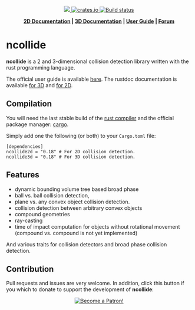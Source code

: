 <p align="center">
    <a href="https://discord.gg/vt9DJSW">
        <img src="https://img.shields.io/discord/507548572338880513.svg?logo=discord&colorB=7289DA">
    </a>
    <a href="https://crates.io/crates/ncollide">
         <img src="http://meritbadge.herokuapp.com/ncollide?style=flat-square" alt="crates.io">
    </a>
    <a href="https://travis-ci.org/rustsim/ncollide">
        <img src="https://travis-ci.org/rustsim/ncollide.svg?branch=master" alt="Build status">
    </a>
</p>
<p align = "center">
    <strong>
        <a href="http://ncollide.org/rustdoc/ncollide2d">2D Documentation</a> | <a href="http://ncollide.org/rustdoc/ncollide3d">3D Documentation</a> | <a href="http://ncollide.org">User Guide</a> | <a href="https://discourse.nphysics.org">Forum</a>
    </strong>
</p>

ncollide
========

**ncollide** is a 2 and 3-dimensional collision detection library written with
the rust programming language.

The official user guide is available [here](http://ncollide.org).
The rustdoc documentation is available [for 3D](http://ncollide.org/rustdoc/ncollide3d) and [for 2D](http://ncollide.org/rustdoc/ncollide2d).

## Compilation
You will need the last stable build of the [rust compiler](http://www.rust-lang.org)
and the official package manager: [cargo](https://github.com/rust-lang/cargo).

Simply add one the following (or both) to your `Cargo.toml` file:

```
[dependencies]
ncollide2d = "0.18" # For 2D collision detection.
ncollide3d = "0.18" # For 3D collision detection.
```


## Features
- dynamic bounding volume tree based broad phase
- ball vs. ball collision detection,
- plane vs. any convex object collision detection.
- collision detection between arbitrary convex objects
- compound geometries
- ray-casting
- time of impact computation  for objects without rotational movement (compound vs. compound is not
  yet implemented)

And various traits for collision detectors and broad phase collision detection.

## Contribution
Pull requests and issues are very welcome. In addition, click this button if you which to donate to support the development of <b>ncollide</b>:

<p align = "center">
    <a href="https://www.patreon.com/bePatron?u=7111380" ><img src="https://c5.patreon.com/external/logo/become_a_patron_button.png" alt="Become a Patron!" /></a>
</p>
